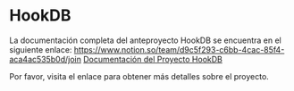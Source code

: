 # HookDB

La documentación completa del anteproyecto HookDB se encuentra en el siguiente enlace:
https://www.notion.so/team/d9c5f293-c6bb-4cac-85f4-aca4ac535b0d/join
[Documentación del Proyecto HookDB](https://www.notion.so/Documentaci-n-del-Proyecto-HookDB-aa14c1fa97454a0ba1ce39d442f3a9c5?pvs=4)

Por favor, visita el enlace para obtener más detalles sobre el proyecto.

